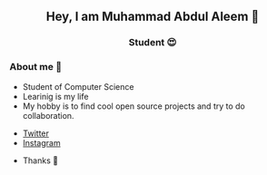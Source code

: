 <h2 align="center"> Hey, I am 
Muhammad Abdul Aleem 👋 </h2>
<h3 align="center"> Student 😍 </h3>

### About me 🤵
* Student of Computer Science
* Learinig is my life
* My hobby is to find cool open source projects and try to do collaboration.
- [Twitter](https://twitter.com/aleem_aheer)
- [Instagram](https://github.com/aleem_aheer)
* Thanks 🎉